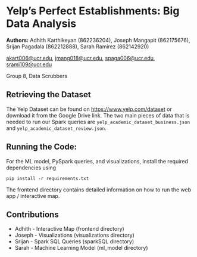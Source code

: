 # Yelp’s Perfect Establishments: Big Data Analysis

**Authors:** Adhith Karthikeyan (862236204), Joseph Mangapit (862175676), Srijan Pagadala (862212888), Sarah Ramirez (862142920)

akart006@ucr.edu, jmang018@ucr.edu, spaga006@ucr.edu, srami109@ucr.edu

Group 8, Data Scrubbers

## Retrieving the Dataset

The Yelp Dataset can be found on https://www.yelp.com/dataset or download it from the Google Drive link. The two main pieces of data that is needed to run our Spark queries are `yelp_academic_dataset_business.json` and `yelp_academic_dataset_review.json`.

## Running the Code:
For the ML model, PySpark queries, and visualizations, install the required dependencies using 

`pip install -r requirements.txt`

The frontend directory contains detailed information on how to run the web app / interactive map.


## Contributions
- Adhith - Interactive Map (frontend directory)
- Joseph - Visualizations (visualizations directory)
- Srijan - Spark SQL Queries (sparkSQL directory)
- Sarah - Machine Learning Model (ml_model directory)
